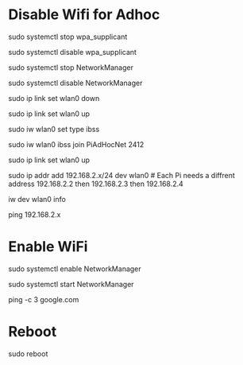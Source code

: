 # Disable Wifi for Adhoc

sudo systemctl stop wpa_supplicant

sudo systemctl disable wpa_supplicant

sudo systemctl stop NetworkManager

sudo systemctl disable NetworkManager

sudo ip link set wlan0 down

sudo ip link set wlan0 up

sudo iw wlan0 set type ibss

sudo iw wlan0 ibss join PiAdHocNet 2412

sudo ip link set wlan0 up

sudo ip addr add 192.168.2.x/24 dev wlan0 # Each Pi needs a diffrent address 192.168.2.2 then 192.168.2.3 then 192.168.2.4

iw dev wlan0 info

ping 192.168.2.x


# Enable WiFi

sudo systemctl enable NetworkManager

sudo systemctl start NetworkManager

ping -c 3 google.com

# Reboot

sudo reboot


